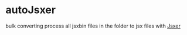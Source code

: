 # autoJsxer
bulk converting process all jsxbin files in the folder to jsx files with [Jsxer](https://github.com/AngeloD2022/jsxer)


